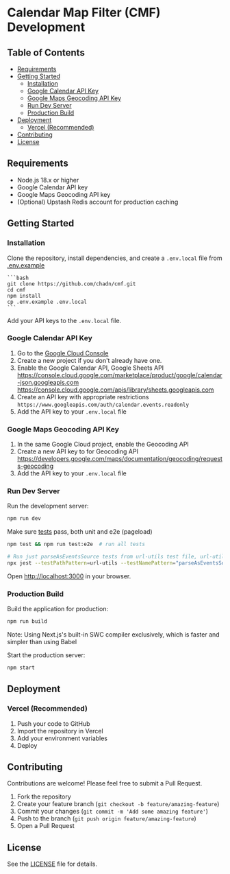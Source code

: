 # Calendar Map Filter (CMF) Development

## Table of Contents

- [Requirements](#requirements)
- [Getting Started](#getting-started)
    - [Installation](#installation)
    - [Google Calendar API Key](#google-calendar-api-key)
    - [Google Maps Geocoding API Key](#google-maps-geocoding-api-key)
    - [Run Dev Server](#run-dev-server)
    - [Production Build](#production-build)
- [Deployment](#deployment)
    - [Vercel (Recommended)](#vercel-recommended)
- [Contributing](#contributing)
- [License](#license)

## Requirements

- Node.js 18.x or higher
- Google Calendar API key
- Google Maps Geocoding API key
- (Optional) Upstash Redis account for production caching

## Getting Started

### Installation

Clone the repository, install dependencies, and create a `.env.local` file from [.env.example](.env.example)

    ```bash
    git clone https://github.com/chadn/cmf.git
    cd cmf
    npm install
    cp .env.example .env.local
    ```

Add your API keys to the `.env.local` file.

### Google Calendar API Key

1. Go to the [Google Cloud Console](https://console.cloud.google.com/)
2. Create a new project if you don't already have one.
3. Enable the Google Calendar API, Google Sheets API
   https://console.cloud.google.com/marketplace/product/google/calendar-json.googleapis.com
   https://console.cloud.google.com/apis/library/sheets.googleapis.com
4. Create an API key with appropriate restrictions
   `https://www.googleapis.com/auth/calendar.events.readonly`
5. Add the API key to your `.env.local` file

### Google Maps Geocoding API Key

1. In the same Google Cloud project, enable the Geocoding API
2. Create a new API key to for Geocoding API
   https://developers.google.com/maps/documentation/geocoding/requests-geocoding
3. Add the API key to your `.env.local` file

### Run Dev Server

Run the development server:

```bash
npm run dev
```

Make sure [tests](tests.md) pass, both unit and e2e (pageload)

```bash
npm test && npm run test:e2e  # run all tests

# Run just parseAsEventsSource tests from url-utils test file, url-utils.test.ts
npx jest --testPathPattern=url-utils --testNamePattern="parseAsEventsSource"
```

Open [http://localhost:3000](http://localhost:3000) in your browser.

### Production Build

Build the application for production:

```bash
npm run build
```

Note: Using Next.js's built-in SWC compiler exclusively, which is faster and simpler than using Babel

Start the production server:

```bash
npm start
```

## Deployment

### Vercel (Recommended)

1. Push your code to GitHub
2. Import the repository in Vercel
3. Add your environment variables
4. Deploy

## Contributing

Contributions are welcome! Please feel free to submit a Pull Request.

1. Fork the repository
2. Create your feature branch (`git checkout -b feature/amazing-feature`)
3. Commit your changes (`git commit -m 'Add some amazing feature'`)
4. Push to the branch (`git push origin feature/amazing-feature`)
5. Open a Pull Request

## License

See the [LICENSE](../LICENSE) file for details.

